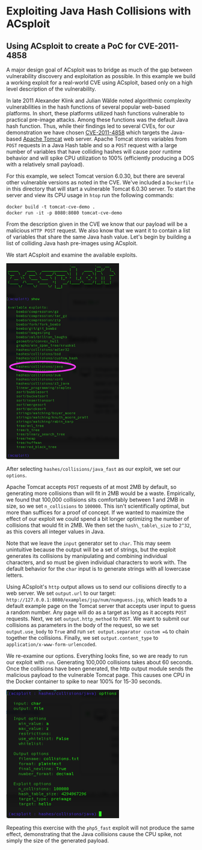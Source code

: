 # Exploiting Java Hash Collisions with ACsploit 

## Using ACsploit to create a PoC for CVE-2011-4858

A major design goal of ACsploit was to bridge as much of the gap between vulnerability discovery and exploitation as 
possible. In this example we build a working exploit for a real-world CVE using ACsploit, based only on a high level 
description of the vulnerability.

In late 2011 Alexander Klink and Julian Wälde noted algorithmic complexity vulnerabilities in the hash functions of 
several popular web-based platforms. In short, these platforms utilized hash functions vulnerable to practical pre-image
attacks. Among these functions was the default Java hash function. Thus, while their findings led to several CVEs, for
our demonstration we have chosen [CVE-2011-4858](https://www.cvedetails.com/cve/CVE-2011-4858/) which targets the 
Java-based [Apache Tomcat](http://tomcat.apache.org) web server. Apache Tomcat stores variables from `POST` requests in 
a Java Hash table and so a `POST` request with a large number of variables that have colliding hashes will cause poor 
runtime behavior and will spike CPU utilization to 100% (efficiently producing a DOS with a relatively small payload).

For this example, we select Tomcat version 6.0.30, but there are several other vulnerable versions as noted in the CVE. 
We've included a `Dockerfile` in this directory that will start a vulnerable Tomcat 6.0.30 server. To start the server 
and view its CPU usage in `htop` run the following commands:

```
docker build -t tomcat-cve-demo .
docker run -it -p 8080:8080 tomcat-cve-demo
```

From the description given in the CVE we know that our payload will be a malicious `HTTP POST` request. We also know 
that we want it to contain a list of variables that share the same Java hash value. Let's begin by building a list of 
colliding Java hash pre-images using ACsploit.

We start ACsploit and examine the available exploits.

<img src="images/ACsploitOptions.png" class="center"  width="300">

After selecting `hashes/collisions/java_fast` as our exploit, we set our `options`.

Apache Tomcat accepts `POST` requests of at most 2MB by default, so generating more collisions than will fit in 2MB 
would be a waste. Empirically, we found that 100,000 collisions sits comfortably between 1 and 2MB in size, so we set 
`n_collisions` to `100000`. This isn't scientifically optimal, but more than suffices for a proof of concept. If we 
wanted to maximize the effect of our exploit we could spend a bit longer optimizing the number of collisions that would
fit in 2MB. We then set the `hash\_table\_size` to `2^32`, as this covers all integer values in Java.

Note that we leave the `input` generator set to `char`. This may seem unintuitive because the output will be a set of 
strings, but the exploit generates its collisions by manipulating and combining individual characters, and so must be 
given individual characters to work with. The default behavior for the `char` input is to generate strings with all
lowercase letters.

Using ACsploit's `http` output allows us to send our collisions directly to a web server. We set `output.url` to our 
target: `http://127.0.0.1:8080/examples/jsp/num/numguess.jsp`, which leads to a default example page on the Tomcat 
server that accepts user input to guess a random number. Any page will do as a target as long as it accepts `POST` 
requests. Next, we set `output.http_method` to `POST`. We want to submit our collisions as parameters in the body of
the request, so we set `output.use_body` to `True` and run `set output.separator custom =&` to chain together
the collisions. Finally, we set `output.content_type` to `application/x-www-form-urlencoded`.

We re-examine our options. Everything looks fine, so we are ready to run our exploit with `run`. Generating 100,000 
collisions takes about 60 seconds. Once the collisions have been generated, the http output module sends the malicious
payload to the vulnerable Tomcat page. This causes one CPU in the Docker container to spike to near 100% for 15-30
seconds.

<img src="images/JavaHashOptions.png" class="center"  width="300">

Repeating this exercise with the `php5_fast` exploit will not produce the same effect, demonstrating that the Java 
collisions cause the CPU spike, not simply the size of the generated payload.
